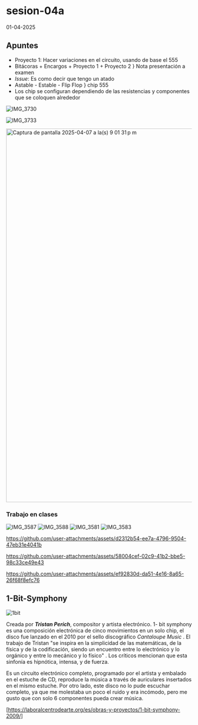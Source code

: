 # sesion-04a

01-04-2025

## Apuntes

* Proyecto 1: Hacer variaciones en el circuito, usando de base el 555
* Bitácoras + Encargos + Proyecto 1 + Proyecto 2 } Nota presentación a examen
* _Issue_: Es como decir que tengo un atado
* Astable - Estable - Flip Flop } chip 555
* Los chip se configuran dependiendo de las resistencias y componentes que se coloquen alrededor

![IMG_3730](https://github.com/user-attachments/assets/538f436a-ff34-4024-bc5a-8eb28dd93f92)

![IMG_3733](https://github.com/user-attachments/assets/6f1851d2-9e1f-4207-9f84-91ac414aaa4e)


<img width="1015" alt="Captura de pantalla 2025-04-07 a la(s) 9 01 31 p m" src="https://github.com/user-attachments/assets/bcb6d4fb-5f8a-443e-9b87-99eca9c27301" />

### Trabajo en clases

![IMG_3587](https://github.com/user-attachments/assets/436e8e83-0136-42a1-a33b-c6f9eec945d0)
![IMG_3588](https://github.com/user-attachments/assets/5a949f4e-3645-4d87-b09a-481e0709fd63)
![IMG_3581](https://github.com/user-attachments/assets/5c560974-93b0-4884-8d40-69733034e738)
![IMG_3583](https://github.com/user-attachments/assets/55d2a711-f5a5-45c7-a5b0-8c118710a390)

https://github.com/user-attachments/assets/d2312b54-ee7a-4796-9504-47eb31e4041b

https://github.com/user-attachments/assets/58004cef-02c9-41b2-bbe5-98c33ce49e43

https://github.com/user-attachments/assets/ef92830d-da51-4e16-8a65-26f68f8efc76

## 1-Bit-Symphony

![1bit](https://github.com/user-attachments/assets/0712e602-8eef-4baf-83c1-78c30e60151b)

Creada por ***Tristan Perich***, compositor y artista electrónico. 1- bit symphony es una composición electrónica de cinco movimientos en un solo chip, el disco fue lanzado en el 2010 por el sello discográfico _Cantaloupe Music_ . El trabajo de Tristan "se inspira en la simplicidad de las matemáticas, de la física y de la codificación, siendo un encuentro entre lo electrónico y lo orgánico y entre lo mecánico y lo físico" . Los críticos mencionan que esta sinfonía es hipnótica, intensa, y de fuerza.

Es un circuito electrónico completo, programado por el artista y embalado en el estuche de CD, reproduce la música a través de auriculares insertados en el mismo estuche. Por otro lado, este disco no lo pude escuchar completo, ya que me molestaba un poco el ruido y era incómodo, pero me gusto que con solo 6 componentes pueda crear música.

[https://laboralcentrodearte.org/es/obras-y-proyectos/1-bit-symphony-2009/] 


